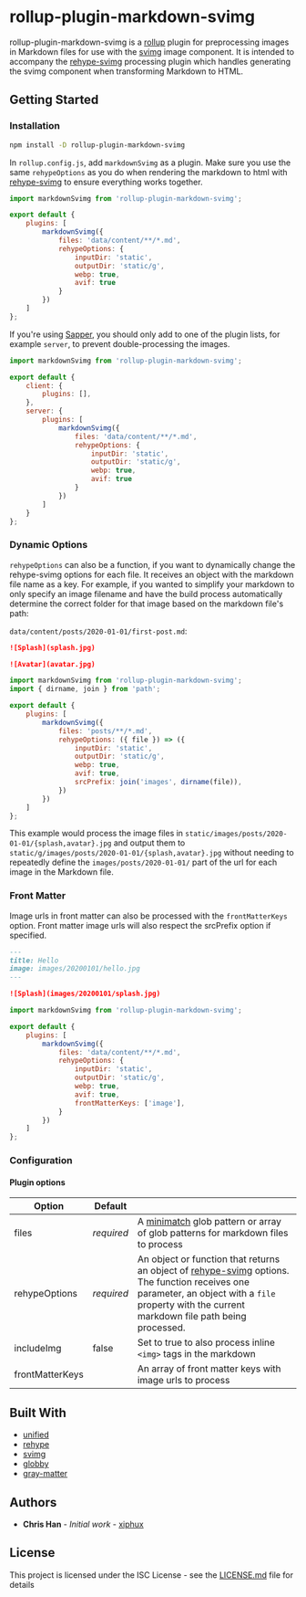 # rollup-plugin-markdown-svimg

rollup-plugin-markdown-svimg is a [rollup](https://rollupjs.org) plugin for preprocessing images in Markdown files for use with the [svimg](https://github.com/xiphux/svimg) image component. It is intended to accompany the [rehype-svimg](https://github.com/xiphux/rehype-svimg) processing plugin which handles generating the svimg component when transforming Markdown to HTML.

## Getting Started

### Installation

```bash
npm install -D rollup-plugin-markdown-svimg
```

In `rollup.config.js`, add `markdownSvimg` as a plugin. Make sure you use the same `rehypeOptions` as you do when rendering the markdown to html with [rehype-svimg](https://github.com/xiphux/rehype-svimg) to ensure everything works together.

```js
import markdownSvimg from 'rollup-plugin-markdown-svimg';

export default {
    plugins: [
        markdownSvimg({
            files: 'data/content/**/*.md',
            rehypeOptions: {
                inputDir: 'static',
                outputDir: 'static/g',
                webp: true,
                avif: true
            }
        })
    ]
};
```

If you're using [Sapper](https://sapper.svelte.dev/), you should only add to one of the plugin lists, for example `server`, to prevent double-processing the images.

```js
import markdownSvimg from 'rollup-plugin-markdown-svimg';

export default {
    client: {
        plugins: [],
    },
    server: {
        plugins: [
            markdownSvimg({
                files: 'data/content/**/*.md',
                rehypeOptions: {
                    inputDir: 'static',
                    outputDir: 'static/g',
                    webp: true,
                    avif: true
                }
            })
        ]
    }
};
```

### Dynamic Options

`rehypeOptions` can also be a function, if you want to dynamically change the rehype-svimg options for each file. It receives an object with the markdown file name as a key. For example, if you wanted to simplify your markdown to only specify an image filename and have the build process automatically determine the correct folder for that image based on the markdown file's path:

`data/content/posts/2020-01-01/first-post.md`:
```markdown
![Splash](splash.jpg)

![Avatar](avatar.jpg)
```

```js
import markdownSvimg from 'rollup-plugin-markdown-svimg';
import { dirname, join } from 'path';

export default {
    plugins: [
        markdownSvimg({
            files: 'posts/**/*.md',
            rehypeOptions: ({ file }) => ({
                inputDir: 'static',
                outputDir: 'static/g',
                webp: true,
                avif: true,
                srcPrefix: join('images', dirname(file)),
            })
        })
    ]
};
```

This example would process the image files in `static/images/posts/2020-01-01/{splash,avatar}.jpg` and output them to `static/g/images/posts/2020-01-01/{splash,avatar}.jpg` without needing to repeatedly define the `images/posts/2020-01-01/` part of the url for each image in the Markdown file.

### Front Matter

Image urls in front matter can also be processed with the `frontMatterKeys` option. Front matter image urls will also respect the srcPrefix option if specified.

```markdown
---
title: Hello
image: images/20200101/hello.jpg
---

![Splash](images/20200101/splash.jpg)
```

```js
import markdownSvimg from 'rollup-plugin-markdown-svimg';

export default {
    plugins: [
        markdownSvimg({
            files: 'data/content/**/*.md',
            rehypeOptions: {
                inputDir: 'static',
                outputDir: 'static/g',
                webp: true,
                avif: true,
                frontMatterKeys: ['image'],
            }
        })
    ]
};
```

### Configuration

#### Plugin options

| Option         | Default       |           |
| -------------- | ------------- | --------- |
| files          | *required*    | A [minimatch](https://github.com/isaacs/minimatch#usage) glob pattern or array of glob patterns for markdown files to process
| rehypeOptions  | *required*    | An object or function that returns an object of [rehype-svimg](https://github.com/xiphux/rehype-svimg/) options. The function receives one parameter, an object with a `file` property with the current markdown file path being processed.
| includeImg     | false         | Set to true to also process inline `<img>` tags in the markdown
| frontMatterKeys |         | An array of front matter keys with image urls to process

## Built With

* [unified](https://unifiedjs.com)
* [rehype](https://github.com/rehypejs/rehype)
* [svimg](https://github.com/xiphux/svimg)
* [globby](https://github.com/sindresorhus/globby)
* [gray-matter](https://github.com/jonschlinkert/gray-matter)

## Authors

* **Chris Han** - *Initial work* - [xiphux](https://github.com/xiphux)

## License

This project is licensed under the ISC License - see the [LICENSE.md](LICENSE.md) file for details
